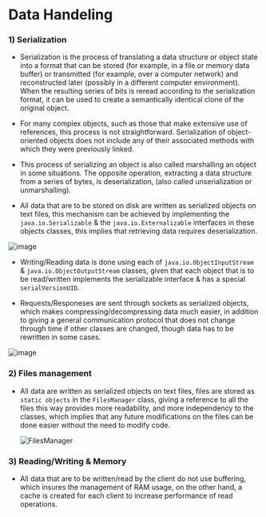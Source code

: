 # Data Handeling

### 1) Serialization
  + Serialization is the process of translating a data structure or object state into a format that can be stored (for example, in a file or memory 
      data buffer) or transmitted (for example, over a computer network) and reconstructed later (possibly in a different computer environment).
      When the resulting series of bits is reread according to the serialization format, it can be used to create a semantically identical clone 
      of the original object. 
      
  + For many complex objects, such as those that make extensive use of references, this process is not straightforward.
      Serialization of object-oriented objects does not include any of their associated methods with which they were previously linked.
    
  + This process of serializing an object is also called marshalling an object in some situations. The opposite operation, extracting a data structure
      from a series of bytes, is deserialization, (also called unserialization or unmarshalling).

  + All data that are to be stored on disk are written as serialized objects on text files, this mechanism can be achieved by implementing the
      ```java.io.Serializable``` & the ```java.io.Externalizable``` interfaces in these objects classes, this implies that retrieving data 
      requires deserialization.

  ![image](https://media.geeksforgeeks.org/wp-content/cdn-uploads/gq/2016/01/serialize-deserialize-java.png)

  
  + Writing/Reading data is done using each of ```java.io.ObjectInputStream``` & ```java.io.ObjectOutputStream``` classes, given that each object
      that is to be read/written implements the serializable interface & has a special ```serialVersionUID```.
      
  + Requests/Responeses are sent through sockets as serialized objects, which makes compressing/decompressing data much easier, in addition to
      giving a general communication protocol that does not change through time if other classes are changed, though data has to be rewritten 
      in some cases.
      
  ![image](https://i0.wp.com/techvidvan.com/tutorials/wp-content/uploads/sites/2/2020/05/Serialization-in-Java.jpg?ssl=1)
            
### 2) Files management
  + All data are written as serialized objects on text files, files are stored as ```static objects``` in the ```FilesManager``` class, 
      giving a reference to all the files this way provides more readability, and more independency to the classes, which implies that
      any future modifications on the files can be done easier without the need to modify code.
      
      ![FilesManager](https://user-images.githubusercontent.com/50204418/127238672-b15a0088-667b-4e45-9623-31c4becd2da8.png)

      
    
### 3) Reading/Writing & Memory
  + All data that are to be written/read by the client do not use buffering, which insures the management of RAM usage, on the other hand, 
      a cache is created for each client to increase performance of read operations.
